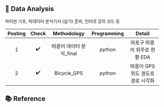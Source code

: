 ## 📂 Data Analysis
파이썬 기초, 빅데이터 분석기사 (실기) 준비, 인터넷 강의 코드 등


| Posting | Check | Methodology | Programming | Detail |
| :------: |:---: | :------------: | :--: | :------------------: | 
| 1 | ✔️ | 따릉이 데이터 분석_final | python | 마포구 따릉이 위주로 현황 EDA |
| 2 | ✔️ | Bicycle_GPS | python | 따릉이 GPS 위도 경도로 경로 시각화 |


## 📚 Reference

